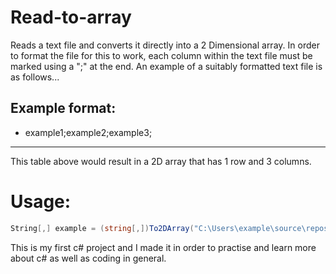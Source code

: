 # Read-to-array
Reads a text file and converts it directly into a 2 Dimensional array.
In order to format the file for this to work, each column within the text file must be marked using a ";" at the end.
An example of a suitably formatted text file is as follows...

Example format:
----------------------------------------
- example1;example2;example3;
----------------------------------------
This table above would result in a 2D array that has 1 row and 3 columns.

# Usage:
```c#
String[,] example = (string[,])To2DArray("C:\Users\example\source\repos\files\example.txt")
```
This is my first c# project and I made it in order to practise and learn more about c# as well as coding in general.
